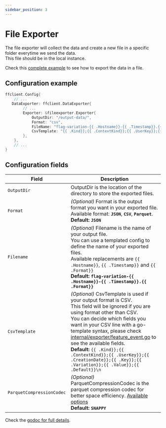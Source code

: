 ```yaml
---
sidebar_position: 3
---
```


# File Exporter
The file exporter will collect the data and create a new file in a specific folder everytime we send the data.  
This file should be in the local instance.

Check this [complete example](https://github.com/thomaspoignant/go-feature-flag/tree/main/examples/data_export_file) to see how to export the data in a file.

## Configuration example
```go showLineNumbers
ffclient.Config{ 
    // ...
   DataExporter: ffclient.DataExporter{
        // ...
        Exporter: &fileexporter.Exporter{
            OutputDir: "/output-data/",
            Format: "csv",
            FileName: "flag-variation-{{ .Hostname}}-{{ .Timestamp}}.{{ .Format}}",
            CsvTemplate: "{{ .Kind}};{{ .ContextKind}};{{ .UserKey}};{{ .CreationDate}};{{ .Key}};{{ .Variation}};{{ .Value}};{{ .Default}};{{ .Source}}\n"
        },
    },
    // ...
}
```

## Configuration fields

| Field  | Description  |
|---|---|
|`OutputDir`   | OutputDir is the location of the directory to store the exported files.  |
|`Format`   |   _(Optional)_ Format is the output format you want in your exported file.<br/>Available format: **`JSON`**, **`CSV`**, **`Parquet`**.<br/>**Default: `JSON`** |
|`Filename`   | _(Optional)_ Filename is the name of your output file.<br/>You can use a templated config to define the name of your exported files.<br/>Available replacements are `{{ .Hostname}}`, `{{ .Timestamp}}` and `{{ .Format}}`<br/>**Default: `flag-variation-{{ .Hostname}}-{{ .Timestamp}}.{{ .Format}}`**|
|`CsvTemplate`   | _(Optional)_ CsvTemplate is used if your output format is CSV.<br/>This field will be ignored if you are using format other than CSV.<br/>You can decide which fields you want in your CSV line with a go-template syntax, please check [internal/exporter/feature_event.go](https://github.com/thomaspoignant/go-feature-flag/blob/main/internal/exporter/feature_event.go) to see the available fields.<br/>**Default:** `{{ .Kind}};{{ .ContextKind}};{{ .UserKey}};{{ .CreationDate}};{{ .Key}};{{ .Variation}};{{ .Value}};{{ .Default}}\n` |
| `ParquetCompressionCodec` | _(Optional)_ ParquetCompressionCodec is the parquet compression codec for better space efficiency. [Available options](https://github.com/apache/parquet-format/blob/master/Compression.md)<br/>**Default: `SNAPPY`** |`

Check the [godoc for full details](https://pkg.go.dev/github.com/thomaspoignant/go-feature-flag/exporter/fileexporter).
